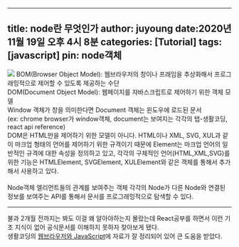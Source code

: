 ----
title: node란 무엇인가
author: juyoung
date:2020년 11월 19일 오후 4시 8분
categories: [Tutorial]
tags: [javascript]
pin: node객체
---

![](https://s3.ap-northeast-2.amazonaws.com/opentutorials-user-file/module/904/2234.png)
BOM(Browser Object Model): 웹브라우저의 창이나 프래임을 추상화해서 프로그래밍적으로 제어할 수 있도록 제공하는 수단
<br />
DOM(Document Object Model): 웹페이지를 자바스크립트로 제어하기 위한 객체 모델
<br />
Window 객체가 창을 의미한다면 Document 객체는 윈도우에 로드된 문서<br />(ex: chrome browser가 window객체, document는 보여지는 각각의 탭-생활코딩, react api reference)
<br />DOM은 HTML만을 제어하기 위한 모델이 아니다. HTML이나 XML, SVG, XUL과 같이 마크업 형태의 언어를 제어하기 위한 규격이기 때문에 Element는 마크업 언어의 일반적인 규격에 대한 속성을 정의하고 있고, 각각의 구체적인 언어(HTML,XML,SVG)를 위한 기능은 HTMLElement, SVGElement, XULElement와 같은 객체를 통해서 추가해서 사용하고 있다.<br />
<br />
Node객체
엘리먼트들의 관계를 보여주는 객체
각각의 Node가 다른 Node와 연결된 정보를 보여주는 API를 통해서 문서를 프로그래밍적으로 탐색할 수 있다.
<br />

- - -

불과 2개월 전까지는 봐도 이걸 왜 알아야하는지 몰랐는데 React공부를 하면서 이런 기초 지식이 없어 공식문서를 이해하지 못하자 찾아보게 됐다.
<br />
생활코딩의 [웹브라우저와 JavaScript](https://opentutorials.org/course/1375/6619)에 자료가 잘 정리되어 있어 큰 도움을 받았다.<br />